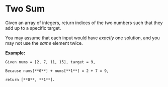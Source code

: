 # Two Sum

Given an array of integers, return indices of the two numbers such that they add up to a specific target.

You may assume that each input would have _exactly_ one solution, and you may not use the _same_ element twice.

**Example:**

```text
Given nums = [2, 7, 11, 15], target = 9,

Because nums[**0**] + nums[**1**] = 2 + 7 = 9,

return [**0**, **1**].
```
